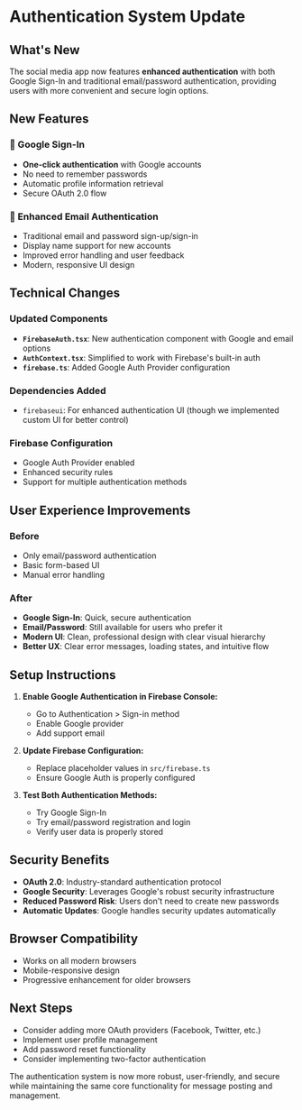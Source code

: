 # Authentication System Update

## What's New

The social media app now features **enhanced authentication** with both Google Sign-In and traditional email/password authentication, providing users with more convenient and secure login options.

## New Features

### 🔐 Google Sign-In
- **One-click authentication** with Google accounts
- No need to remember passwords
- Automatic profile information retrieval
- Secure OAuth 2.0 flow

### 📧 Enhanced Email Authentication
- Traditional email and password sign-up/sign-in
- Display name support for new accounts
- Improved error handling and user feedback
- Modern, responsive UI design

## Technical Changes

### Updated Components
- **`FirebaseAuth.tsx`**: New authentication component with Google and email options
- **`AuthContext.tsx`**: Simplified to work with Firebase's built-in auth
- **`firebase.ts`**: Added Google Auth Provider configuration

### Dependencies Added
- `firebaseui`: For enhanced authentication UI (though we implemented custom UI for better control)

### Firebase Configuration
- Google Auth Provider enabled
- Enhanced security rules
- Support for multiple authentication methods

## User Experience Improvements

### Before
- Only email/password authentication
- Basic form-based UI
- Manual error handling

### After
- **Google Sign-In**: Quick, secure authentication
- **Email/Password**: Still available for users who prefer it
- **Modern UI**: Clean, professional design with clear visual hierarchy
- **Better UX**: Clear error messages, loading states, and intuitive flow

## Setup Instructions

1. **Enable Google Authentication in Firebase Console:**
   - Go to Authentication > Sign-in method
   - Enable Google provider
   - Add support email

2. **Update Firebase Configuration:**
   - Replace placeholder values in `src/firebase.ts`
   - Ensure Google Auth is properly configured

3. **Test Both Authentication Methods:**
   - Try Google Sign-In
   - Try email/password registration and login
   - Verify user data is properly stored

## Security Benefits

- **OAuth 2.0**: Industry-standard authentication protocol
- **Google Security**: Leverages Google's robust security infrastructure
- **Reduced Password Risk**: Users don't need to create new passwords
- **Automatic Updates**: Google handles security updates automatically

## Browser Compatibility

- Works on all modern browsers
- Mobile-responsive design
- Progressive enhancement for older browsers

## Next Steps

- Consider adding more OAuth providers (Facebook, Twitter, etc.)
- Implement user profile management
- Add password reset functionality
- Consider implementing two-factor authentication

The authentication system is now more robust, user-friendly, and secure while maintaining the same core functionality for message posting and management.
